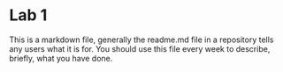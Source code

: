 # Lab 1
This is a markdown file, generally the readme.md file in a repository tells any users what it is for. You should use this file every week to describe, briefly, what you have done.
